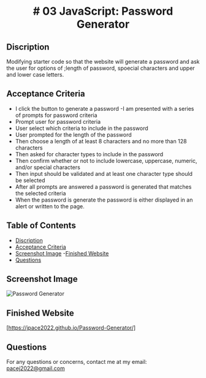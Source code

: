 <h1 align="center"> # 03 JavaScript: Password Generator</h1>

## Discription

Modifying starter code so that the website will generate a password and ask the user for options of ;length of password, spoecial characters and upper and lower case letters.  

## Acceptance Criteria

- I click the button to generate a password
-I am presented with a series of prompts for password criteria
- Prompt user for password criteria
- User select which criteria to include in the password
- User prompted for the length of the password
- Then choose a length of at least 8 characters and no more than 128 characters
- Then asked for character types to include in the password
- Then confirm whether or not to include lowercase, uppercase, numeric, and/or special characters
- Then input should be validated and at least one character type should be selected
- After all prompts are answered a password is generated that matches the selected criteria
- When the password is generate the password is either displayed in an alert or written to the page. 

## Table of Contents
- [Discription](#discription)
- [Acceptance Criteria](#acceptance-criteria)
- [Screenshot Image](#screenshot-image)
 -[Finished Website](#finished-website)
- [Questions](#questions)

## Screenshot Image
![Password Generator]()

## Finished Website
[https://jpace2022.github.io/Password-Generator/]

## Questions
For any questions or concerns, contact me at my email: pacej2022@gmail.com